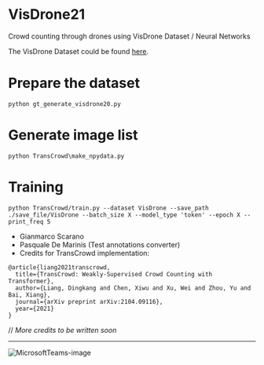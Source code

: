 # VisDrone21
Crowd counting through drones using VisDrone Dataset / Neural Networks<br />

The VisDrone Dataset could be found [here](https://github.com/VisDrone/VisDrone-Dataset).

# Prepare the dataset
```
python gt_generate_visdrone20.py
```

# Generate image list
```
python TransCrowd\make_npydata.py
```

# Training
```
python TransCrowd/train.py --dataset VisDrone --save_path ./save_file/VisDrone --batch_size X --model_type 'token' --epoch X --print_freq 5
```

- Gianmarco Scarano
- Pasquale De Marinis (Test annotations converter)
- Credits for TransCrowd implementation:
```
@article{liang2021transcrowd,
  title={TransCrowd: Weakly-Supervised Crowd Counting with Transformer},
  author={Liang, Dingkang and Chen, Xiwu and Xu, Wei and Zhou, Yu and Bai, Xiang},
  journal={arXiv preprint arXiv:2104.09116},
  year={2021}
}
```

// *More credits to be written soon*
__________________________________________________________________

![MicrosoftTeams-image](https://user-images.githubusercontent.com/6324754/141682229-290c7fbc-14d3-4f0e-ab76-5eed982b76b0.png)
